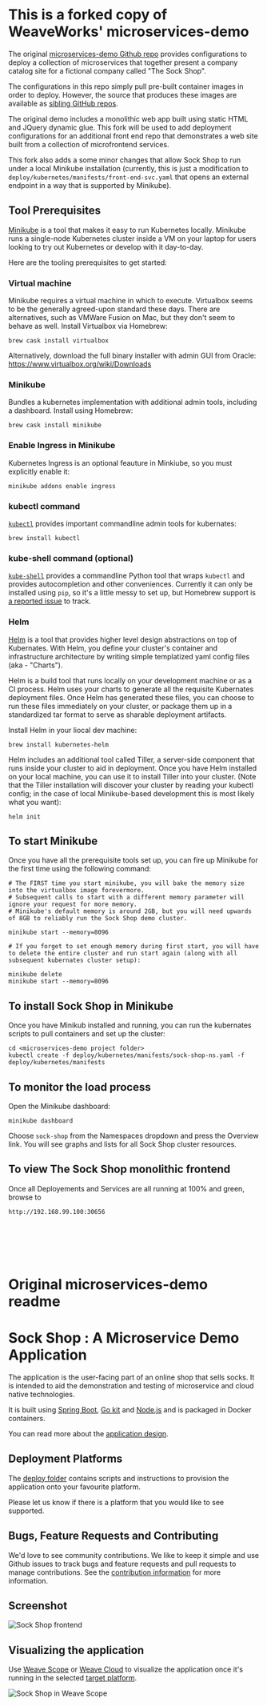 # This is a forked copy of WeaveWorks' microservices-demo

The original [microservices-demo Github repo](https://github.com/microservices-demo/microservices-demo) provides configurations to deploy a collection of microservices that together present a company catalog site for a fictional company called "The Sock Shop". 

The configurations in this repo simply pull pre-built container images in order to deploy. However, the source that produces these images are available as [sibling GitHub repos](https://github.com/microservices-demo). 

The original demo includes a monolithic web app built using static HTML and JQuery dynamic glue. This fork will be used to add deployment configurations for an additional front end repo that demonstrates a web site built from a collection of microfrontend services. 

This fork also adds a some minor changes that allow Sock Shop to run under a local Minikube installation (currently, this is just a modification to `deploy/kubernetes/manifests/front-end-svc.yaml` that opens an external endpoint in a way that is supported by Minikube).

## Tool Prerequisites
[Minikube](https://github.com/kubernetes/minikube) is a tool that makes it easy to run Kubernetes locally. Minikube runs a single-node Kubernetes cluster inside a VM on your laptop for users looking to try out Kubernetes or develop with it day-to-day.

Here are the tooling prerequisites to get started:


### **Virtual machine**
Minikube requires a virtual machine in which to execute. Virtualbox seems to be the generally agreed-upon standard these days. There are alternatives, such as VMWare Fusion on Mac, but they don't seem to behave as well. Install Virtualbox via Homebrew:

```
brew cask install virtualbox
```

Alternatively, download the full binary installer with admin GUI from Oracle: 
https://www.virtualbox.org/wiki/Downloads

### **Minikube**
Bundles a kubernetes implementation with additional admin tools, including a dashboard. Install using Homebrew:
```
brew cask install minikube
```

### **Enable Ingress in Minikube**
Kubernetes Ingress is an optional feauture in Minkiube, so you must explicitly enable it:
```
minikube addons enable ingress
```

### **kubectl** command
[`kubectl`](https://kubernetes.io/docs/tasks/tools/install-kubectl/#install-with-homebrew-on-macos) provides important commandline admin tools for kubernates:

```
brew install kubectl
```

### **kube-shell** command (optional)
[`kube-shell`](https://github.com/cloudnativelabs/kube-shell) provides a commandline Python tool that wraps `kubectl` and provides autocompletion and other conveniences. Currently it can only be installed using `pip`, so it's a little messy to set up, but Homebrew support is [a reported issue](https://github.com/cloudnativelabs/kube-shell/issues/45) to track.

### Helm
[Helm](https://github.com/kubernetes/helm) is a tool that provides higher level design abstractions on top of Kubernates. With Helm, you define your cluster's container and infrastructure architecture by writing simple templatized yaml config files (aka - "Charts"). 

Helm is a build tool that runs locally on your development machine or as a CI process. Helm uses your charts to generate all the requisite Kubernates deployment files. Once Helm has generated these files, you can choose to run these files immediately on your cluster, or package them up in a standardized tar format to serve as sharable deployment artifacts.

Install Helm in your liocal dev machine:

```
brew install kubernetes-helm
```

Helm includes an additional tool called Tiller, a server-side component that runs inside your cluster to aid in deployment. Once you have Helm installed on your local machine, you can use it to install Tiller into your cluster. (Note that the Tiller installation will discover your cluster by reading your kubectl config; in the case of local Minikube-based development this is most likely what you want):

```
helm init
```




## To start Minikube
Once you have all the prerequisite tools set up, you can fire up Minikube for the first time using the following command:

```
# The FIRST time you start minikube, you will bake the memory size into the virtualbox image forevermore. 
# Subsequent calls to start with a different memory parameter will ignore your request for more memory.
# Minikube's default memory is around 2GB, but you will need upwards of 8GB to reliably run the Sock Shop demo cluster.

minikube start --memory=8096

# If you forget to set enough memory during first start, you will have to delete the entire cluster and run start again (along with all subsequent kubernates cluster setup):

minikube delete
minikube start --memory=8096
```

## To install Sock Shop in Minikube
Once you have Minikub installed and running, you can run the kubernates scripts to pull containers and set up the cluster:

```
cd <microservices-demo project folder>
kubectl create -f deploy/kubernetes/manifests/sock-shop-ns.yaml -f deploy/kubernetes/manifests
```

## To monitor the load process
Open the Minikube dashboard:

```
minikube dashboard
```

Choose `sock-shop` from the Namespaces dropdown and press the Overview link. You will see graphs and lists for all Sock Shop cluster resources.


## To view The Sock Shop monolithic frontend
Once all Deployements and Services are all running at 100% and green, browse to 

```
http://192.168.99.100:30656
```

<br><br><br><br>

# Original microservices-demo readme


# Sock Shop : A Microservice Demo Application

The application is the user-facing part of an online shop that sells socks. It is intended to aid the demonstration and testing of microservice and cloud native technologies.

It is built using [Spring Boot](http://projects.spring.io/spring-boot/), [Go kit](http://gokit.io) and [Node.js](https://nodejs.org/) and is packaged in Docker containers.

You can read more about the [application design](./internal-docs/design.md).

## Deployment Platforms

The [deploy folder](./deploy/) contains scripts and instructions to provision the application onto your favourite platform. 

Please let us know if there is a platform that you would like to see supported.

## Bugs, Feature Requests and Contributing

We'd love to see community contributions. We like to keep it simple and use Github issues to track bugs and feature requests and pull requests to manage contributions. See the [contribution information](.github/CONTRIBUTING.md) for more information.

## Screenshot

![Sock Shop frontend](https://github.com/microservices-demo/microservices-demo.github.io/raw/master/assets/sockshop-frontend.png)

## Visualizing the application

Use [Weave Scope](http://weave.works/products/weave-scope/) or [Weave Cloud](http://cloud.weave.works/) to visualize the application once it's running in the selected [target platform](./deploy/).

![Sock Shop in Weave Scope](https://github.com/microservices-demo/microservices-demo.github.io/raw/master/assets/sockshop-scope.png)

## 
